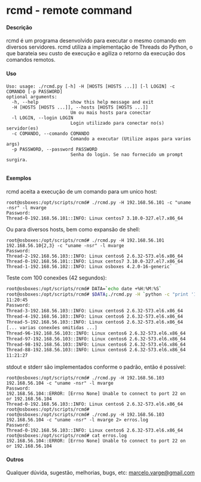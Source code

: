 # rcmd - remote command
#### Descrição

rcmd é um programa desenvolvido para executar o mesmo comando em diversos servidores. rcmd utiliza a implementação de Threads do Python, o que barateia seu custo de execução e agiliza o retorno da execução dos comandos remotos.

#### Uso

```
Uso: usage: ./rcmd.py [-h] -H [HOSTS [HOSTS ...]] [-l LOGIN] -c COMANDO [-p PASSWORD]
optional arguments:
  -h, --help            show this help message and exit
  -H [HOSTS [HOSTS ...]], --hosts [HOSTS [HOSTS ...]]
                        Um ou mais hosts para conectar
  -l LOGIN, --login LOGIN
                        Login utilizado para conectar no(s) servidor(es)
  -c COMANDO, --comando COMANDO
                        Comando a executar (Utilize aspas para varios args)
  -p PASSWORD, --password PASSWORD
                        Senha do login. Se nao fornecido um prompt surgira.
                        
```

#### Exemplos

rcmd aceita a execução de um comando para um unico host:

```
root@osboxes:/opt/scripts/rcmd# ./rcmd.py -H 192.168.56.101 -c "uname -nsr" -l mvarge
Password:
Thread-0-192.168.56.101::INFO: Linux centos7 3.10.0-327.el7.x86_64
```

Ou para diversos hosts, bem como expansão de shell:

```
root@osboxes:/opt/scripts/rcmd# ./rcmd.py -H 192.168.56.101 192.168.56.10{2,3} -c "uname -nsr" -l mvarge
Password:
Thread-2-192.168.56.103::INFO: Linux centos6 2.6.32-573.el6.x86_64
Thread-0-192.168.56.101::INFO: Linux centos7 3.10.0-327.el7.x86_64
Thread-1-192.168.56.102::INFO: Linux osboxes 4.2.0-16-generic`
```

Teste com 100 conexões (42 segundos):

```bash
root@osboxes:/opt/scripts/rcmd# DATA=`echo date +%H:%M:%S`
root@osboxes:/opt/scripts/rcmd# $DATA;./rcmd.py -H `python -c "print '192.168.56.103 ' * 100"` -c "uname -nsr" -l mvarge;$DATA
11:20:45
Password:
Thread-3-192.168.56.103::INFO: Linux centos6 2.6.32-573.el6.x86_64
Thread-4-192.168.56.103::INFO: Linux centos6 2.6.32-573.el6.x86_64
Thread-5-192.168.56.103::INFO: Linux centos6 2.6.32-573.el6.x86_64
[... varias conexões omitidas ...]
Thread-96-192.168.56.103::INFO: Linux centos6 2.6.32-573.el6.x86_64
Thread-97-192.168.56.103::INFO: Linux centos6 2.6.32-573.el6.x86_64
Thread-98-192.168.56.103::INFO: Linux centos6 2.6.32-573.el6.x86_64
Thread-88-192.168.56.103::INFO: Linux centos6 2.6.32-573.el6.x86_64
11:21:27
```

stdout e stderr são implementados conforme o padrão, então é possível:

```
root@osboxes:/opt/scripts/rcmd# ./rcmd.py -H 192.168.56.103 192.168.56.104 -c "uname -nsr" -l mvarge
Password:
192.168.56.104::ERROR: [Errno None] Unable to connect to port 22 on  or 192.168.56.104
Thread-0-192.168.56.103::INFO: Linux centos6 2.6.32-573.el6.x86_64
root@osboxes:/opt/scripts/rcmd#
root@osboxes:/opt/scripts/rcmd# ./rcmd.py -H 192.168.56.103 192.168.56.104 -c "uname -nsr" -l mvarge 2> erros.log
Password:
Thread-0-192.168.56.103::INFO: Linux centos6 2.6.32-573.el6.x86_64
root@osboxes:/opt/scripts/rcmd# cat erros.log
192.168.56.104::ERROR: [Errno None] Unable to connect to port 22 on  or 192.168.56.104
```

#### Outros
Qualquer dúvida, sugestão, melhorias, bugs, etc: marcelo.varge@gmail.com
